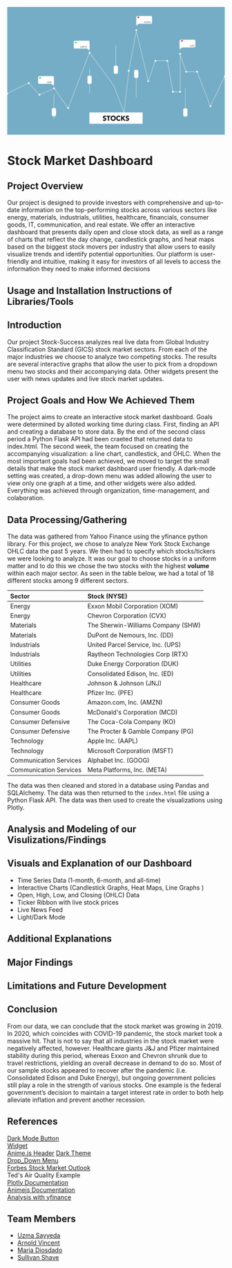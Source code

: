 ![Header](images/pexels-monstera-production-5849595.jpg)

# Stock Market Dashboard

## Project Overview

Our project is designed to provide investors with comprehensive and up-to-date information on the top-performing stocks across various sectors like energy, materials, industrials, utilities, healthcare, financials, consumer goods, IT, communication, and real estate. We offer an interactive dashboard that presents daily open and close stock data, as well as a range of charts that reflect the day change, candlestick graphs, and heat maps based on the biggest stock movers per industry that allow users to easily visualize trends and identify potential opportunities. Our platform is user-friendly and intuitive, making it easy for investors of all levels to access the information they need to make informed decisions

## Usage and Installation Instructions of Libraries/Tools

## Introduction 

Our project Stock-Success analyzes real live data from Global Industry Classification Standard (GICS) stock market sectors. From each of the major industries we choose to analyze two competing stocks. The results are several interactive graphs that allow the user to pick from a dropdown menu two stocks and their accompanying data. Other widgets present the user with news updates and live stock market updates.

## Project Goals and How We Achieved Them

The project aims to create an interactive stock market dashboard. Goals were determined by alloted working time during class. First, finding an API and creating a database to store data. By the end of the second class period a Python Flask API had been craeted that returned data to index.html. The second week, the team focused on creating the accompanying visualization: a line chart, candlestick, and OHLC. When the most important goals had been achieved, we moved to target the small details that make the stock market dashboard user friendly. A dark-mode setting was created, a drop-down menu was added allowing the user to view only one graph at a time, and other widgets were also added. Everything was achieved through organization, time-management, and colaboration.

## Data Processing/Gathering

The data was gathered from Yahoo Finance using the yfinance python library. For this project, we chose to analyze New York Stock Exchange OHLC data the past 5 years. We then had to specify which stocks/tickers we were looking to analyze. It was our goal to choose stocks in a uniform matter and to do this we chose the two stocks with the highest **volume** within each major sector. As seen in the table below, we had a total of 18 different stocks among 9 different sectors.

| Sector  | Stock (NYSE) |
| :------------- | :------------- |
| Energy  | Exxon Mobil Corporation (XOM)  |
| Energy  | Chevron Corporation (CVX)  |
| Materials  | The Sherwin-Williams Company (SHW)  |
| Materials  |  DuPont de Nemours, Inc. (DD)  |
| Industrials  | United Parcel Service, Inc. (UPS)  |
| Industrials  | Raytheon Technologies Corp (RTX)  |
| Utilities  | Duke Energy Corporation (DUK)  |
| Utilities  | Consolidated Edison, Inc. (ED)  |
| Healthcare  | Johnson & Johnson (JNJ)  |
| Healthcare  | Pfizer Inc. (PFE)  |
| Consumer Goods  | Amazon.com, Inc. (AMZN)  |
| Consumer Goods  | McDonald's Corporation (MCD)  |
| Consumer Defensive  | The Coca-Cola Company (KO)  |
| Consumer Defensive  | The Procter & Gamble Company (PG)  |
| Technology  | Apple Inc. (AAPL)  |
| Technology  | Microsoft Corporation (MSFT)  |
| Communication Services  | Alphabet Inc. (GOOG)  |
| Communication Services  | Meta Platforms, Inc. (META)  |  


The data was then cleaned and stored in a database using Pandas and SQLAlchemy. The data was then returned to the ```index.html``` file using a Python Flask API. The data was then used to create the visualizations using Plotly.

## Analysis and Modeling of our Visulizations/Findings

## Visuals and Explanation of our Dashboard

- Time Series Data (1-month, 6-month, and all-time)
- Interactive Charts (Candlestick Graphs, Heat Maps, Line Graphs )
- Open, High, Low, and Closing (OHLC) Data
- Ticker Ribbon with live stock prices
- Live News Feed
- Light/Dark Mode

## Additional Explanations

## Major Findings

## Limitations and Future Development

## Conclusion

From our data, we can conclude that the stock market was growing in 2019. In 2020, which coincides with COVID-19 pandemic, the stock market took a massive hit. That is not to say that all industries in the stock market were negatively affected, however. Healthcare giants J&J and Pfizer maintained stability during this period, whereas Exxon and Chevron shrunk due to travel restrictions, yielding an overall decrease in demand to do so. Most of our sample stocks appeared to recover after the pandemic (i.e. Consolidated Edison and Duke Energy), but ongoing government policies still play a role in the strength of various stocks. One example is the federal government’s decision to maintain a target interest rate in order to both help alleviate inflation and prevent another recession. 

## References

[Dark Mode Button](https://www.instagram.com/p/Cyi7GlctYBG/?utm_source=ig_web_copy_link&igshid=MzRlODBiNWFlZA%3D%3D&img_index=1)  
[Widget](https://www.tradingview.com/widget/)  
[Anime.js Header](https://www.sitepoint.com/get-started-anime-js/)
[Dark Theme](https://youtu.be/9LZGB3OLXNQ?si=gZ1M80J-NUNdJ3Lq)  
[Drop_Down Menu](Stackoverflow.com)  
[Forbes Stock Market Outlook](https://www.forbes.com/advisor/investing/stock-market-outlook-and-forecast/)  
Ted's Air Quality Example  
[Plotly Documentation](https://plotly.com/javascript/)    
[Animejs Documentation](https://animejs.com/)   
[Analysis with yfinance](https://thecleverprogrammer.com/2023/05/08/stock-market-performance-analysis-using-python/)

## Team Members

- [Uzma Sayyeda](https://github.com/UzmaSayyeda)  
- [Arnold Vincent](https://github.com/T800-101A)  
- [Maria Diosdado](https://github.com/mariadiosdado)  
- [Sullivan Shave](https://github.com/sullivanshave)  
